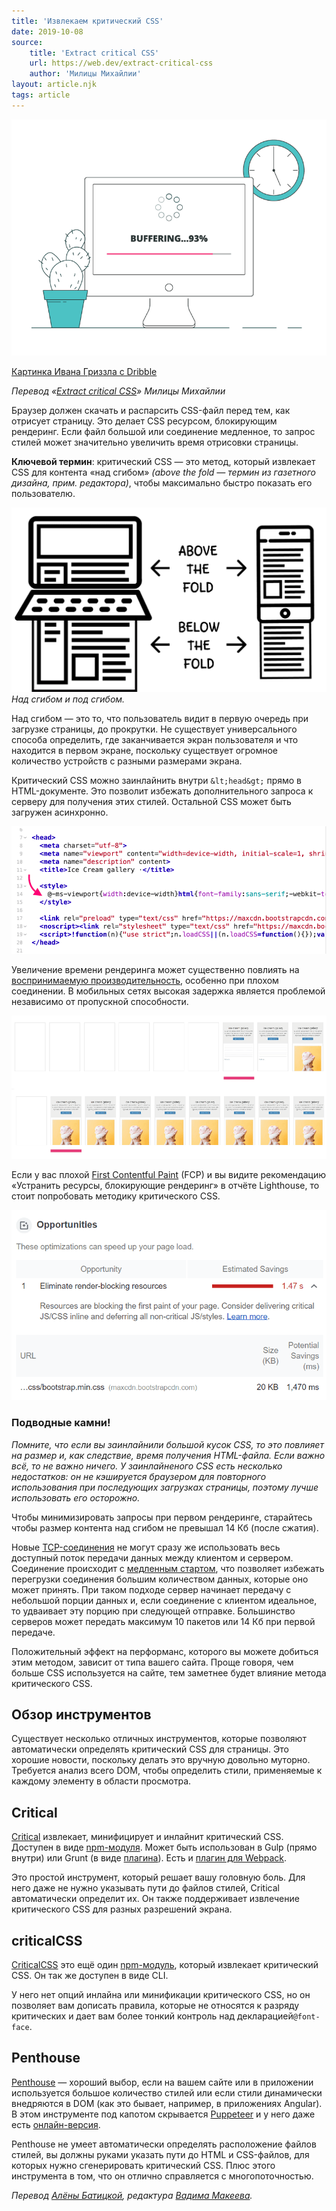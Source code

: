 ```yaml
---
title: 'Извлекаем критический CSS'
date: 2019-10-08
source:
    title: 'Extract critical CSS'
    url: https://web.dev/extract-critical-css
    author: 'Милицы Михайлии'
layout: article.njk
tags: article
---
```


![](images/buffering.png)

[Картинка Ивана Гриззла с Dribble](https://dribbble.com/shots/3510389-Critical-video-considerations-for-brands)


*Перевод «[Extract critical CSS](https://web.dev/extract-critical-css)» Милицы Михайлии*

Браузер должен скачать и распарсить CSS-файл перед тем, как отрисует страницу. Это делает CSS ресурсом, блокирующим рендеринг. Если файл большой или соединение медленное, то запрос стилей может значительно увеличить время отрисовки страницы.

**Ключевой термин**: критический CSS — это метод, который извлекает CSS для контента «над сгибом» *(above the fold — термин из газетного дизайна, прим. редактора)*, чтобы максимально быстро показать его пользователю.

![Над сгибом и под сгибом.](images/above-the-fold.png)*Над сгибом и под сгибом.*

Над сгибом — это то, что пользователь видит в первую очередь при загрузке страницы, до прокрутки. Не существует универсального способа определить, где заканчивается экран пользователя и что находится в первом экране, поскольку существует огромное количество устройств с разными размерами экрана.

Критический CSS можно заинлайнить внутри `&lt;head&gt;` прямо в HTML-документе. Это позволит избежать дополнительного запроса к серверу для получения этих стилей. Остальной CSS может быть загружен асинхронно.

![](images/inline-critical-css.png)

Увеличение времени рендеринга может существенно повлиять на [воспринимаемую производительность](https://developers.google.com/web/fundamentals/performance/rail#ux), особенно при плохом соединении. В мобильных сетях высокая задержка является проблемой независимо от пропускной способности.

![](images/mobile-bandwith-delay.png)

Если у вас плохой [First Contentful Paint](https://web.dev/first-contentful-paint/) (FCP) и вы видите рекомендацию «Устранить ресурсы, блокирующие рендеринг» в отчёте Lighthouse, то стоит попробовать методику критического CSS.

![](images/render-blocking-example.png)

### **Подводные камни!**

*Помните, что если вы заинлайнили большой кусок CSS, то это повлияет на размер и, как следствие, время получения HTML-файла. Если важно всё, то не важно ничего. У заинлайненого CSS есть несколько недостатков: он не кэшируется браузером для повторного использования при последующих загрузках страницы, поэтому лучше использовать его осторожно.*

Чтобы минимизировать запросы при первом рендеринге, старайтесь чтобы размер контента над сгибом не превышал 14 Кб (после сжатия).

Новые [TCP-соединения](https://hpbn.co/building-blocks-of-tcp/) не могут сразу же использовать весь доступный поток передачи данных между клиентом и сервером. Соединение происходит с [медленным стартом](https://hpbn.co/building-blocks-of-tcp/#slow-start), что позволяет избежать перегрузки соединения большим количеством данных, которые оно может принять. При таком подходе сервер начинает передачу с небольшой порции данных и, если соединение с клиентом идеальное, то удваивает эту порцию при следующей отправке. Большинство серверов может передать максимум 10 пакетов или 14 Кб при первой передаче.

Положительный эффект на перформанс, которого вы можете добиться этим методом, зависит от типа вашего сайта. Проще говоря, чем больше CSS используется на сайте, тем заметнее будет влияние метода критического CSS.

## Обзор инструментов

Существует несколько отличных инструментов, которые позволяют автоматически определять критический CSS для страницы. Это хорошие новости, поскольку делать это вручную довольно муторно. Требуется анализ всего DOM, чтобы определить стили, применяемые к каждому элементу в области просмотра.

## Critical

[Critical](https://github.com/addyosmani/critical) извлекает, минифицирует и инлайнит критический CSS. Доступен в виде [npm-модуля](https://www.npmjs.com/package/critical). Может быть использован в Gulp (прямо внутри) или Grunt (в виде [плагина](https://github.com/bezoerb/grunt-critical)). Есть и [плагин для Webpack](https://github.com/anthonygore/html-critical-webpack-plugin).

Это простой инструмент, который решает вашу головную боль. Для него даже не нужно указывать пути до файлов стилей, Critical автоматически определит их. Он также поддерживает извлечение критического CSS для разных разрешений экрана.

## criticalCSS

[CriticalCSS](https://github.com/filamentgroup/criticalCSS) это ещё один [npm-модуль](https://www.npmjs.com/package/criticalcss), который извлекает критический CSS. Он так же доступен в виде CLI.

У него нет опций инлайна или минификации критического CSS, но он позволяет вам дописать правила, которые не относятся к разряду критических и дает вам более тонкий контроль над декларацией`@font-face`.

## Penthouse

[Penthouse](https://github.com/pocketjoso/penthouse) — хороший выбор, если на вашем сайте или в приложении используется большое количество стилей или если стили динамически внедряются в DOM (как это бывает, например, в приложениях Angular). В этом инструменте под капотом скрывается [Puppeteer](https://github.com/GoogleChrome/puppeteer) и у него даже есть [онлайн-версия](https://jonassebastianohlsson.com/criticalpathcssgenerator/).

Penthouse не умеет автоматически определять расположение файлов стилей, вы должны руками указать пути до HTML и CSS-файлов, для которых нужно сгенерировать критический CSS. Плюс этого инструмента в том, что он отлично справляется с многопоточностью.

*Перевод [Алёны Батицкой](https://medium.com/@ABatickaya), редактура [Вадима Макеева](https://medium.com/@pepelsbey).*